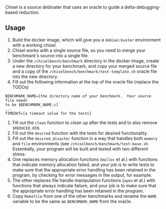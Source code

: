 Chisel is a source debloater that uses an oracle to guide a
delta-debugging-based reduction.

## Usage

1) Build the docker image, which will give you a `debian:buster` environment
   with a working chisel.
1) Chisel works with a single source file, so you need to merge your
   benchmark's source into a single file.
1) Under the `/chiselbench/benchmark` directory in the docker image, create a
new directory for your benchmark, and copy your merged source file and a copy of
the `/chiselbench/benchmark/test-template.sh` oracle file into the new
directory.
1) Fill out the following information at the top of the oracle file (replace 
the TODOs)

```
BENCHMARK_NAME=[the directory name of your benchmark.  Your source file needs 
to be $BENCHMARK_NAME.c]
...
TIMEOUT=[a timeout value for the tests]
```

1) Fill out the `clean` function to clean up after the tests and to also remove
`$REDUCED_BIN`.
1) Fill out the `desired` function with the tests for desired functionality.
1) Fill out the `desired_disaster` function in a way that handles both `memory`
and `file` environments (see `/chiselbench/benchmark/test-base.sh`.
Essentially, your program will be built and tested with two different shims:
  1) One replaces memory allocation functions (`malloc` et al.) with functions
  that indicate memory allocation failed, and your job is to write tests to make
  sure that the appropriate error handling has been retained in the program, by
  checking for error messages in the output, for example.
  1) The other replaces file handle manipulation functions (`open` et al.) with
  functions that always indicate failure, and your job is to make sure that the
  appropriate error handling has been retained in the program.
1) Copy `Makefile` from one of the other benchmarks and rename the `NAME` 
variable to be the same as `BENCHMARK_NAME` from the oracle.
